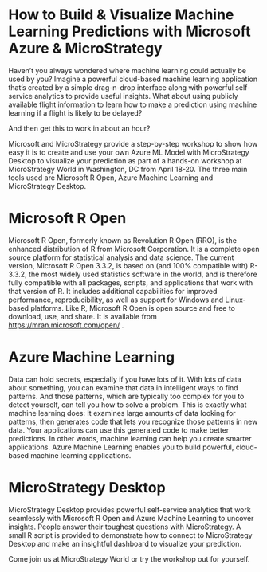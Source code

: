 # How to Build & Visualize Machine Learning Predictions with Microsoft Azure & MicroStrategy
                            
Haven’t you always wondered where machine learning could actually be used by you? 
Imagine a powerful cloud-based machine learning application that’s created by a simple drag-n-drop interface along with powerful self-service analytics to provide useful insights.
What about using publicly available flight information to learn how to make a prediction using machine learning if a flight is likely to be delayed?
 
And then get this to work in about an hour?
 
Microsoft and MicroStrategy provide a step-by-step workshop to show how easy it is to create and use your own Azure ML Model with MicroStrategy Desktop to visualize your prediction as part of a hands-on workshop at MicroStrategy World in Washington, DC from April 18-20.
The three main tools used are Microsoft R Open, Azure Machine Learning and MicroStrategy Desktop.

# Microsoft R Open

Microsoft R Open, formerly known as Revolution R Open (RRO), is the enhanced distribution of R from Microsoft Corporation. It is a complete open source platform for statistical analysis and data science.    The current version, Microsoft R Open 3.3.2, is based on (and 100% compatible with) R-3.3.2, the most widely used statistics software in the world, and is therefore fully compatible with all packages, scripts, and applications that work with that version of R. It includes additional capabilities for improved performance, reproducibility, as well as support for Windows and Linux-based platforms. 
Like R, Microsoft R Open is open source and free to download, use, and share.  It is available from https://mran.microsoft.com/open/ .

# Azure Machine Learning

Data can hold secrets, especially if you have lots of it. With lots of data about something, you can examine that data in intelligent ways to find patterns. And those patterns, which are typically too complex for you to detect yourself, can tell you how to solve a problem. 
This is exactly what machine learning does: It examines large amounts of data looking for patterns, then generates code that lets you recognize those patterns in new data. Your applications can use this generated code to make better predictions. In other words, machine learning can help you create smarter applications.  Azure Machine Learning enables you to build powerful, cloud-based machine learning applications.

# MicroStrategy Desktop

MicroStrategy Desktop provides powerful self-service analytics that work seamlessly with Microsoft R Open and Azure Machine Learning to uncover insights. People  answer their toughest questions with MicroStrategy.
A small R script is provided to demonstrate how to connect to MicroStrategy Desktop and make an insightful dashboard to visualize your prediction.
 
Come join us at MicroStrategy World or try the workshop out for yourself.
